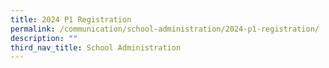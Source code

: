 ```yaml
---
title: 2024 P1 Registration
permalink: /communication/school-administration/2024-p1-registration/
description: ""
third_nav_title: School Administration
---
```

